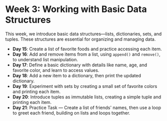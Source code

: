 # Week 3: Working with Basic Data Structures

This week, we introduce basic data structures—lists, dictionaries, sets, and tuples. These structures are essential for organizing and managing data.

- **Day 15**: Create a list of favorite foods and practice accessing each item.
- **Day 16**: Add and remove items from a list, using `append()` and `remove()`, to understand list manipulation.
- **Day 17**: Define a basic dictionary with details like name, age, and favorite color, and learn to access values.
- **Day 18**: Add a new item to a dictionary, then print the updated dictionary.
- **Day 19**: Experiment with sets by creating a small set of favorite colors and printing each item.
- **Day 20**: Introduce tuples as immutable lists, creating a simple tuple and printing each item.
- **Day 21**: Practice Task — Create a list of friends' names, then use a loop to greet each friend, building on lists and loops together.

